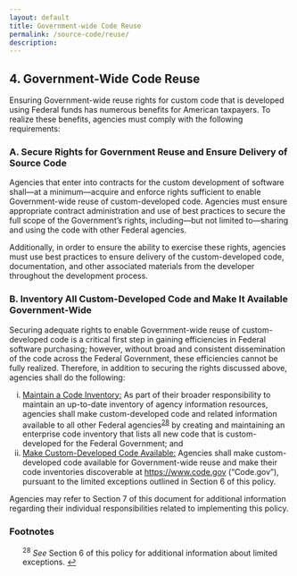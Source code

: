 ```yaml
---
layout: default
title: Government-wide Code Reuse
permalink: /source-code/reuse/
description: 
---
```


## 4. Government-Wide Code Reuse


Ensuring Government-wide reuse rights for custom code that is developed using Federal funds has numerous benefits for American taxpayers. To realize these benefits, agencies must comply with the following requirements:

### A. Secure Rights for Government Reuse and Ensure Delivery of Source Code

Agencies that enter into contracts for the custom development of software shall—at a minimum—acquire and enforce rights sufficient to enable Government-wide reuse of custom-developed code. Agencies must ensure appropriate contract administration and use of best practices to secure the full scope of the Government’s rights, including—but not limited to—sharing and using the code with other Federal agencies.   

Additionally, in order to ensure the ability to exercise these rights, agencies must use best practices to ensure delivery of the custom-developed code, documentation, and other associated materials from the developer throughout the development process.

### B. Inventory All Custom-Developed Code and Make It Available Government-Wide

Securing adequate rights to enable Government-wide reuse of custom-developed code is a critical first step in gaining efficiencies in Federal software purchasing; however, without broad and consistent dissemination of the code across the Federal Government, these efficiencies cannot be fully realized. Therefore, in addition to securing the rights discussed above, agencies shall do the following:

<ol type="i">
	<li><u>Maintain a Code Inventory:</u> As part of their broader responsibility to maintain an up-to-date inventory of agency information resources, agencies shall make custom-developed code and related information available to all other Federal agencies<sup id="fnr28"><a href="#fn28">28</a></sup> by creating and maintaining an enterprise code inventory that lists all new code that is custom-developed for the Federal Government; and</li>
	<li><u>Make Custom-Developed Code Available:</u> Agencies shall make custom-developed code available for Government-wide reuse and make their code inventories discoverable at <a href="https://www.code.gov">https://www.code.gov</a> (“Code.gov”), pursuant to the limited exceptions outlined in Section 6 of this policy.</li>
</ol>

Agencies may refer to Section 7 of this document for additional information regarding their individual responsibilities related to implementing this policy.

### Footnotes

<ul style="list-style-type:none">

<li id="fn28"><sup>28</sup> <em>See</em> Section 6 of this policy for additional information about limited exceptions. <a href="#fnr28">&#8617;</a></li>

</ul>
